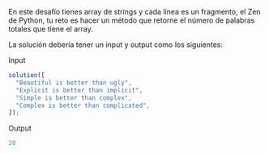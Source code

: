 En este desafío tienes array de strings y cada línea es un fragmento, el Zen de Python, tu reto es hacer un método que retorne el número de palabras totales que tiene el array.

La solución debería tener un input y output como los siguientes:

Input

```js
solution([
  "Beautiful is better than ugly",
  "Explicit is better than implicit",
  "Simple is better than complex",
  "Complex is better than complicated",
]);
```

Output

```js
20
```
